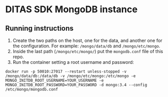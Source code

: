 # DITAS SDK MongoDB instance

## Running instructions
1. Create the two paths on the host, one for the data, and another one for the configuration. For example: `/mongo/data/db` and `/mongo/etc/mongo`.
2. Inside the last path (`/mongo/etc/mongo/`) put the `mongodb.conf` file of this repo.
3. Run the container setting a root username and password:

```
docker run -p 50010:27017 --restart unless-stopped -v /mongo/data/db:/data/db -v /mongo/etc/mongo:/etc/mongo -e MONGO_INITDB_ROOT_USERNAME=YOUR_USERNAME -e MONGO_INITDB_ROOT_PASSWORD=YOUR_PASSWORD -d mongo:3.4 --config /etc/mongo/mongodb.conf
```